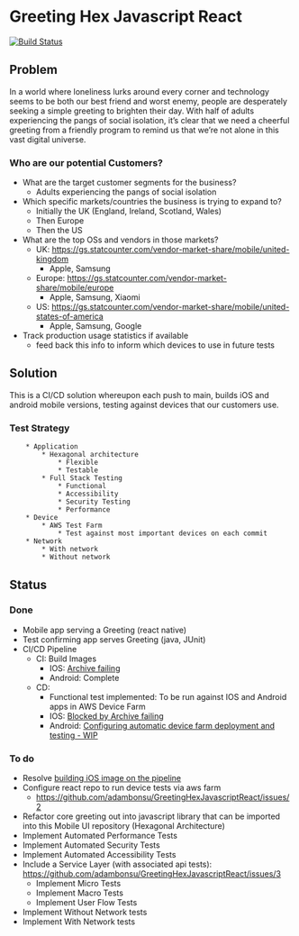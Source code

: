# Greeting Hex Javascript React

[![Build Status](https://github.com/adambonsu/GreetingHexJavascriptReact/actions/workflows/ci-cd.yml/badge.svg)](https://github.com/adambonsu/GreetingHexJavascriptReact/actions/workflows/ci-cd.yml)

## Problem

In a world where loneliness lurks around every corner and technology seems to be both our best friend and worst enemy, people are desperately seeking a simple greeting to brighten their day. With half of adults experiencing the pangs of social isolation, it’s clear that we need a cheerful greeting from a friendly program to remind us that we’re not alone in this vast digital universe.

### Who are our potential Customers?
* What are the target customer segments for the business?
    * Adults experiencing the pangs of social isolation
* Which specific markets/countries the business is trying to expand to?
    * Initially the UK (England, Ireland, Scotland, Wales)
    * Then Europe
    * Then the US
* What are the top OSs and vendors in those markets?
    * UK: https://gs.statcounter.com/vendor-market-share/mobile/united-kingdom
        * Apple, Samsung
    * Europe: https://gs.statcounter.com/vendor-market-share/mobile/europe
        * Apple, Samsung, Xiaomi
    * US: https://gs.statcounter.com/vendor-market-share/mobile/united-states-of-america
        * Apple, Samsung, Google
* Track production usage statistics if available
    * feed back this info to inform which devices to use in future tests


## Solution 

This is a CI/CD solution whereupon each push to main, builds iOS and android mobile versions, testing against devices that our customers use.


### Test Strategy
```
    * Application
        * Hexagonal architecture
            * Flexible
            * Testable
        * Full Stack Testing 
            * Functional
            * Accessibility
            * Security Testing
            * Performance
    * Device
        * AWS Test Farm
            * Test against most important devices on each commit
    * Network
        * With network
        * Without network
```

## Status

### Done
* Mobile app serving a Greeting (react native)
* Test confirming app serves Greeting (java, JUnit) 
* CI/CD Pipeline
    * CI: Build Images
        * IOS: [Archive failing](https://github.com/adambonsu/GreetingHexJavascriptReact/issues/1)
        * Android: Complete
    * CD:
        * Functional test implemented: To be run against IOS and Android apps in AWS Device Farm
        * IOS: [Blocked by Archive failing](https://github.com/adambonsu/GreetingHexJavascriptReact/issues/1)
        * Android: [Configuring automatic device farm deployment and testing - WIP](https://github.com/adambonsu/GreetingHexJavascriptReact/issues/2)


### To do
* Resolve [building iOS image on the pipeline](https://github.com/adambonsu/GreetingHexJavascriptReact/issues/1)
* Configure react repo to run device tests via aws farm
    * https://github.com/adambonsu/GreetingHexJavascriptReact/issues/2
* Refactor core greeting out into javascript library that can be imported into this Mobile UI repository (Hexagonal Architecture)
* Implement Automated Performance Tests
* Implement Automated Security Tests
* Implement Automated Accessibility Tests
* Include a Service Layer (with associated api tests): https://github.com/adambonsu/GreetingHexJavascriptReact/issues/3
   * Implement Micro Tests
   * Implement Macro Tests
   * Implement User Flow Tests
* Implement Without Network tests
* Implement With Network tests

